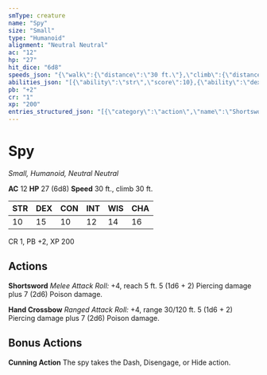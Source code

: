 ```yaml
---
smType: creature
name: "Spy"
size: "Small"
type: "Humanoid"
alignment: "Neutral Neutral"
ac: "12"
hp: "27"
hit_dice: "6d8"
speeds_json: "{\"walk\":{\"distance\":\"30 ft.\"},\"climb\":{\"distance\":\"30 ft.\"}}"
abilities_json: "[{\"ability\":\"str\",\"score\":10},{\"ability\":\"dex\",\"score\":15},{\"ability\":\"con\",\"score\":10},{\"ability\":\"int\",\"score\":12},{\"ability\":\"wis\",\"score\":14},{\"ability\":\"cha\",\"score\":16}]"
pb: "+2"
cr: "1"
xp: "200"
entries_structured_json: "[{\"category\":\"action\",\"name\":\"Shortsword\",\"text\":\"*Melee Attack Roll:* +4, reach 5 ft. 5 (1d6 + 2) Piercing damage plus 7 (2d6) Poison damage.\"},{\"category\":\"action\",\"name\":\"Hand Crossbow\",\"text\":\"*Ranged Attack Roll:* +4, range 30/120 ft. 5 (1d6 + 2) Piercing damage plus 7 (2d6) Poison damage.\"},{\"category\":\"bonus\",\"name\":\"Cunning Action\",\"text\":\"The spy takes the Dash, Disengage, or Hide action.\"}]"
---
```


# Spy
*Small, Humanoid, Neutral Neutral*

**AC** 12
**HP** 27 (6d8)
**Speed** 30 ft., climb 30 ft.

| STR | DEX | CON | INT | WIS | CHA |
| --- | --- | --- | --- | --- | --- |
| 10 | 15 | 10 | 12 | 14 | 16 |

CR 1, PB +2, XP 200

## Actions

**Shortsword**
*Melee Attack Roll:* +4, reach 5 ft. 5 (1d6 + 2) Piercing damage plus 7 (2d6) Poison damage.

**Hand Crossbow**
*Ranged Attack Roll:* +4, range 30/120 ft. 5 (1d6 + 2) Piercing damage plus 7 (2d6) Poison damage.

## Bonus Actions

**Cunning Action**
The spy takes the Dash, Disengage, or Hide action.
